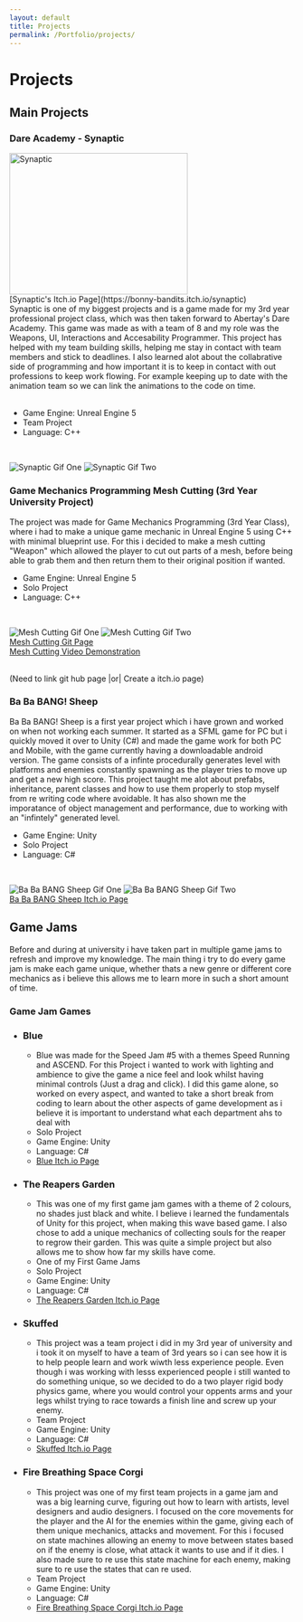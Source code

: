 ```yaml
---
layout: default
title: Projects
permalink: /Portfolio/projects/
---
```


# Projects

## Main Projects

### Dare Academy - Synaptic
<img width="315" height="250" alt="Synaptic" src="https://github.com/user-attachments/assets/a12b8fc3-fe75-453e-8ef8-0454fba62356" />
<br/>
[Synaptic's Itch.io Page](https://bonny-bandits.itch.io/synaptic)
<br/> 
Synaptic is one of my biggest projects and is a game made for my 3rd year professional project class, which was then taken forward to Abertay's Dare Academy. This game was made as with a team of 8 and my role was the Weapons, UI, Interactions and Accesability Programmer. This project has helped with my team building skills, helping me stay in contact with team members and stick to deadlines. I also learned alot about the collabrative side of programming and how important it is to keep in contact with out professions to keep work flowing. For example keeping up to date with the animation team so we can link the animations to the code on time.
<br/>
<br/>

- Game Engine: Unreal Engine 5
- Team Project
- Language: C++
<br/>

![Synaptic Gif One](Assets/SynapticOne.gif)
![Synaptic Gif Two](Assets/SynapticTwo.gif)

### Game Mechanics Programming Mesh Cutting (3rd Year University Project)


The project was made for Game Mechanics Programming (3rd Year Class), where i had to make a unique game mechanic in Unreal Engine 5 using C++ with minimal blueprint use. For this i decided to make a mesh cutting "Weapon" which allowed the player to cut out parts of a mesh, before being able to grab them and then return them to their original position if wanted.
<br/>
- Game Engine: Unreal Engine 5
- Solo Project
- Language: C++
<br/>

![Mesh Cutting Gif One](Assets/MeshCuttingOne.gif)
![Mesh Cutting Gif Two](Assets/MeshCuttingTwo.gif)
<br/>
[Mesh Cutting Git Page](https://github.com/AONIEX/MeshCuttingWORKING)
<br/>
[Mesh Cutting Video Demonstration](https://www.youtube.com/watch?v=rBjXFgnGRYU)


<br/>
(Need to link git hub page |or| Create a itch.io page)

 
### Ba Ba BANG! Sheep
Ba Ba BANG! Sheep is a first year project which i have grown and worked on when not working each summer. It started as a SFML game for PC but i quickly moved it over to Unity (C#) and made the game work for both PC and Mobile, with the game currently having a downloadable android version. The game consists of a infinte procedurally generates level with platforms and enemies constantly spawning as the player tries to move up and get a new high score. This project taught me alot about prefabs, inheritance, parent classes and how to use them properly to stop myself from re writing code where avoidable. It has also shown me the imporatance of object management and performance, due to working with an "infintely" generated level.
<br/>
- Game Engine: Unity
- Solo Project
- Language: C#
<br/>

![Ba Ba BANG Sheep Gif One](Assets/BangOne.gif)
![Ba Ba BANG Sheep Gif Two](Assets/BangTwo.gif)
<br/>
[Ba Ba BANG Sheep Itch.io Page](https://alex-onions.itch.io/ba-ba-bang-sheep)
<br/>



## Game Jams
Before and during at university i have taken part in multiple game jams to refresh and improve my knowledge. The main thing i try to do every game jam is make each game unique, whether thats a new genre or different core mechanics as i believe this allows me to learn more in such a short amount of time.

### Game Jam Games
- ### Blue
 
  - Blue was made for the Speed Jam #5 with a themes Speed Running and ASCEND. For this Project i wanted to work with lighting and ambience to give the game a nice feel and look whilst having minimal controls (Just a drag and click). I did this game alone, so worked on every aspect, and wanted to take a short break from coding to learn about the other aspects of game development as i believe it is important to understand what each department ahs to deal with
  -  Solo Project
  - Game Engine: Unity
  - Language: C#
  - [Blue Itch.io Page](https://alex-onions.itch.io/blue)

- ### The Reapers Garden
  - This was one of my first game jam games with a theme of 2 colours, no shades just black and white. I believe i learned the fundamentals of Unity for this project, when making this wave based game. I also chose to add a unique mechanics of collecting souls for the reaper to regrow their garden. This was quite a simple project but also allows me to show how far my skills have come.
  - One of my First Game Jams
  - Solo Project
  - Game Engine: Unity
  - Language: C#
  - [The Reapers Garden Itch.io Page](https://alex-onions.itch.io/the-reapers-garden)

- ### Skuffed
  - This project was a team project i did in my 3rd year of university and i took it on myself to have a team of 3rd years so i can see how it is to help people learn and work wiwth less experience people. Even though i was working with lesss experienced people i still wanted to do something unique, so we decided to do a two player rigid body physics game, where you would control your oppents arms and your legs whilst trying to race towards a finish line and screw up your enemy.
  - Team Project
  - Game Engine: Unity
  - Language: C#
  - [Skuffed Itch.io Page](https://alex-onions.itch.io/skuffed)

- ### Fire Breathing Space Corgi
  - This project was one of my first team projects in a game jam and was a big learning curve, figuring out how to learn with artists, level designers and audio designers. I focused on the core movements for the player and the AI for the enemies within the game, giving each of them unique mechanics, attacks and movement. For this i focused on state machines allowing an enemy to move between states based on if the enemy is close, what attack it wants to use and if it dies. I also made sure to re use this state machine for each enemy, making sure to re use the states that can re used.
  - Team Project
  - Game Engine: Unity
  - Language: C#
  - [Fire Breathing Space Corgi Itch.io Page](https://alex-onions.itch.io/fire-breathing-space-corgi)
